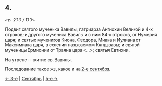 
## 4.

<*p. 230 / 133*>

Подвиг святого мученика Вавилы, патриарза Антиохии Великой и 4-х отроков;
и другого мученика Вавилы и с ним 84-х отроков, от Нумерия царя;
и святых мучеников Киона, Феодора, Миана и Иулиана от Максимиана царя, в селении называемом Кяндававы;
и святой мученицы Ермионии от Траяна царя <...>;
святыя Евтихии. 

На утрене -- житие св. Вавилы. 

Последование такое же, какое и на [2-е сентября](09_02_GMT.ru.md).

[← 3-е](09_03_GMT.ru.md) | [Сентябрь](README.md#4-й) | [5-е →](09_05_GMT.ru.md)

